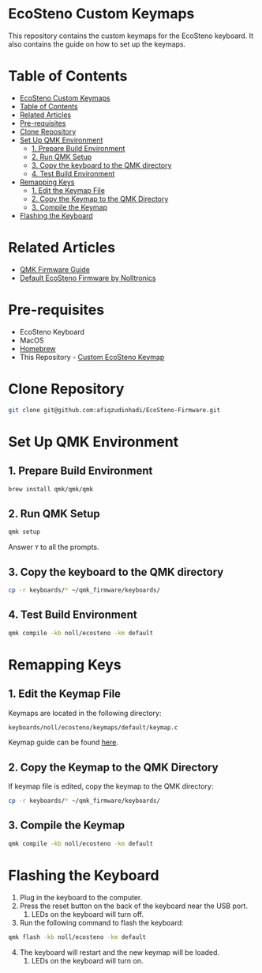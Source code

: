 # EcoSteno Custom Keymaps

This repository contains the custom keymaps for the EcoSteno keyboard. It also contains the guide on how to set up the keymaps.

# Table of Contents

- [EcoSteno Custom Keymaps](#ecosteno-custom-keymaps)
- [Table of Contents](#table-of-contents)
- [Related Articles](#related-articles)
- [Pre-requisites](#pre-requisites)
- [Clone Repository](#clone-repository)
- [Set Up QMK Environment](#set-up-qmk-environment)
  - [1. Prepare Build Environment](#1-prepare-build-environment)
  - [2. Run QMK Setup](#2-run-qmk-setup)
  - [3. Copy the keyboard to the QMK directory](#3-copy-the-keyboard-to-the-qmk-directory)
  - [4. Test Build Environment](#4-test-build-environment)
- [Remapping Keys](#remapping-keys)
  - [1. Edit the Keymap File](#1-edit-the-keymap-file)
  - [2. Copy the Keymap to the QMK Directory](#2-copy-the-keymap-to-the-qmk-directory)
  - [3. Compile the Keymap](#3-compile-the-keymap)
- [Flashing the Keyboard](#flashing-the-keyboard)

# Related Articles

- [QMK Firmware Guide](https://docs.qmk.fm/newbs)
- [Default EcoSteno Firmware by Nolltronics](https://github.com/nkotech/EcoSteno-Firmware)

# Pre-requisites

- EcoSteno Keyboard
- MacOS
- [Homebrew](https://brew.sh/)
- This Repository - [Custom EcoSteno Keymap](https://github.com/afiqzudinhadi/EcoSteno-Firmware)

# Clone Repository

```bash
git clone git@github.com:afiqzudinhadi/EcoSteno-Firmware.git
```

# Set Up QMK Environment

## 1. Prepare Build Environment

```bash
brew install qmk/qmk/qmk
```

## 2. Run QMK Setup

```bash
qmk setup
```

Answer `Y` to all the prompts.

## 3. Copy the keyboard to the QMK directory

```bash
cp -r keyboards/* ~/qmk_firmware/keyboards/
```

## 4. Test Build Environment

```bash
qmk compile -kb noll/ecosteno -km default
```

# Remapping Keys

## 1. Edit the Keymap File

Keymaps are located in the following directory:

```bash
keyboards/noll/ecosteno/keymaps/default/keymap.c
```

Keymap guide can be found [here](https://docs.qmk.fm/keycodes_basic).

## 2. Copy the Keymap to the QMK Directory

If keymap file is edited, copy the keymap to the QMK directory:

```bash
cp -r keyboards/* ~/qmk_firmware/keyboards/
```

## 3. Compile the Keymap

```bash
qmk compile -kb noll/ecosteno -km default
```

# Flashing the Keyboard

1. Plug in the keyboard to the computer.
2. Press the reset button on the back of the keyboard near the USB port.
   1. LEDs on the keyboard will turn off.
3. Run the following command to flash the keyboard:

```bash
qmk flash -kb noll/ecosteno -km default
```

4. The keyboard will restart and the new keymap will be loaded.
   1. LEDs on the keyboard will turn on.
